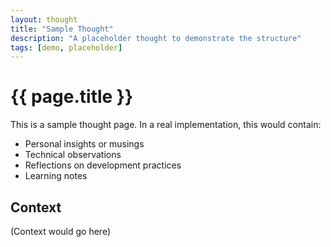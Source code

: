 ```yaml
---
layout: thought
title: "Sample Thought"
description: "A placeholder thought to demonstrate the structure"
tags: [demo, placeholder]
---
```


# {{ page.title }}

This is a sample thought page. In a real implementation, this would contain:

- Personal insights or musings
- Technical observations
- Reflections on development practices
- Learning notes

## Context

(Context would go here)
